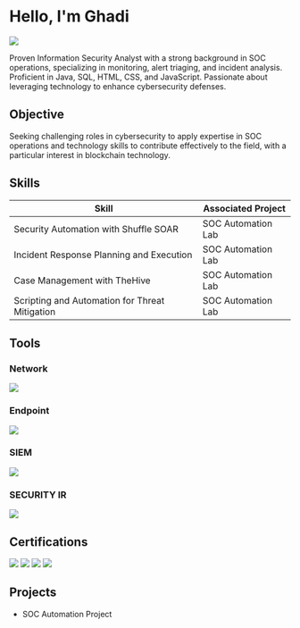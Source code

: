 # Hello, I'm Ghadi
<a href="https://www.linkedin.com/in/ghadielhage"><img src="https://img.shields.io/badge/-LinkedIn-0072b1?&style=for-the-badge&logo=linkedin&logoColor=white" /></a>



Proven Information Security Analyst with a strong background in SOC operations, specializing in monitoring, alert triaging, and incident analysis. Proficient in Java, SQL, HTML, CSS, and JavaScript. Passionate about leveraging technology to enhance cybersecurity defenses.

## Objective


Seeking challenging roles in cybersecurity to apply expertise in SOC operations and technology skills to contribute effectively to the field, with a particular interest in blockchain technology.

## Skills

| Skill                                         | Associated Project         |
|-----------------------------------------------|----------------------------|
| Security Automation with Shuffle SOAR         | SOC Automation Lab|
| Incident Response Planning and Execution      | SOC Automation Lab|
| Case Management with TheHive                  | SOC Automation Lab|
| Scripting and Automation for Threat Mitigation | SOC Automation Lab|

## Tools

### Network
<div>
    <img src="https://img.shields.io/badge/-Wireshark-1679A7?&style=for-the-badge&logo=Wireshark&logoColor=white" />
</div>

### Endpoint
<div>
    <img src="https://img.shields.io/badge/-Wazuh-1BA0D7?&style=for-the-badge&logo=Wazuh&logoColor=white" />
</div>

### SIEM
<div>
    <img src="https://img.shields.io/badge/TACIVOAR-1BA0D7?style=for-the-badge" />
</div>

### SECURITY IR
<div>
    <img src="https://img.shields.io/badge/OCTIVORE-1BA0D7?style=for-the-badge" />
</div>

## Certifications
<div>
<img src="https://img.shields.io/badge/Cisco-CCNA:%20Introduction%20to%20Networks-1BA0D7?style=for-the-badge&logo=cisco&logoColor=white" />
<img src="https://img.shields.io/badge/Cisco-CCNA:%20Switching,%20Routing,%20and%20Wireless%20Essentials-1BA0D7?style=for-the-badge&logo=cisco&logoColor=white" />
<img src="https://img.shields.io/badge/Cisco-CCNA%20R&S:%20Scaling%20Networks-1BA0D7?style=for-the-badge&logo=cisco&logoColor=white" />
<img src="https://img.shields.io/badge/Cisco-CyberOps%20Associate-1BA0D7?style=for-the-badge&logo=cisco&logoColor=white" />
</div>

## Projects
- SOC Automation Project
